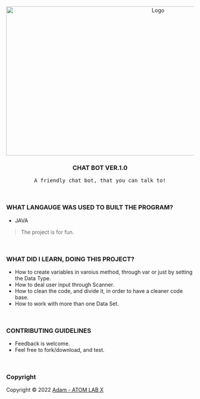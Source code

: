 <!-- PROJECT LOGO -->
<br />
<p align="center">
  <a href="https://github.com/AtomLabX/ChatBot_V1">
    <img src="https://github.com/AtomLabX/ChatBot_V1/blob/main/ref/Demo-gif.gif?raw=true" alt="Logo" width="800" height="400">
  </a>

  <h3 align="center">CHAT BOT VER.1.0</h3>

  <p align="center">
    <samp>A friendly chat bot, that you can talk to!</samp>
</p>

<br/>

### WHAT LANGAUGE WAS USED TO BUILT THE PROGRAM?

* JAVA



> The project is for fun.

<br/>

### WHAT DID I LEARN, DOING THIS PROJECT?


* How to create variables in varoius method, through var or just by setting the Data Type.<br>
* How to deal user input through Scanner.<br>
* How to clean the code, and divide it, in order to have a cleaner code base.<br>
* How to work with more than one Data Set.<br>

<br/>


<!-- CONTRIBUTING GUIDELINES -->
### CONTRIBUTING GUIDELINES

- Feedback is welcome.
- Feel free to fork/download, and test.


<br/>

<!-- LICENSE -->
### Copyright

Copyright © 2022 [Adam - ATOM LAB X](https://AtomLabX.Dev)


